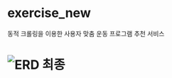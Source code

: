 # exercise_new
동적 크롤링을 이용한 사용자 맞춤 운동 프로그램 추천 서비스
# ![ERD 최종](https://user-images.githubusercontent.com/99311920/158552289-736d1f10-37ba-43c2-aceb-8adc62023acb.PNG)

